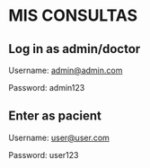 # MIS CONSULTAS

## Log in as admin/doctor
Username: admin@admin.com

Password: admin123

## Enter as pacient
Username: user@user.com

Password: user123
